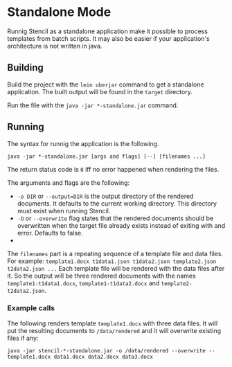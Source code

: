# Standalone Mode

Runnig Stencil as a standalone application make it possible to process templates from batch scripts.
It may also be easier if your application's architecture is not written in java.

## Building

Build the project with the `lein uberjar` command to get a standalone application. The built output will be found in the `target` directory.

Run the file with the `java -jar *-standalone.jar` command.

## Running

The syntax for runnig the application is the following.

`java -jar *-standalone.jar [args and flags] [--] [filenames ...]`

The return status code is `0` iff no error happened when rendering the files.

The arguments and flags are the following:

- `-o DIR` or `--output=DIR` is the output directory of the rendered documents. It defaults to the current working directory. This directory must exist when running Stencil.
- `-O` or `--overwrite` flag states that the rendered documents should be overwritten when the target file already exists instead of exiting with and error. Defaults to false.
-

The `filenames` part is a repeating sequence of a template file and data files. For example: `template1.docx t1data1.json t1data2.json template2.json t2data2.json ...` Each template
file will be rendered with the data files after it. So the output will be three rendered documents with the names `template1-t1data1.docx`, `template1-t1data2.docx` and `template2-t2data2.json`.



### Example calls

The following renders template `template1.docx` with three data files. It will put the resulting documents to `/data/rendered` and it will overwrite existing files if any:

```
java -jar stencil-*-standalone.jar -o /data/rendered --overwrite -- template1.docx data1.docx data2.docx data3.docx
```

